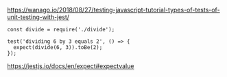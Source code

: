 https://wanago.io/2018/08/27/testing-javascript-tutorial-types-of-tests-of-unit-testing-with-jest/

```
const divide = require('./divide');
 
test('dividing 6 by 3 equals 2', () => {
  expect(divide(6, 3)).toBe(2);
});
```
https://jestjs.io/docs/en/expect#expectvalue
